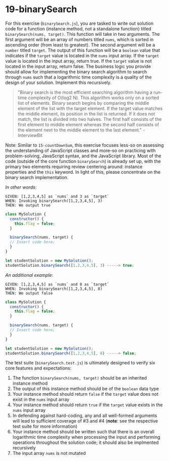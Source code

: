 # 19-binarySearch

For this exercise (`binarySearch.js`), you are tasked to write out solution code for a function (instance method, not a standalone function) titled `binarySearch(nums, target)`. This function will take in two arguments. The first argument will be an array of numbers titled `nums`, which is sorted in ascending order (from least to greatest). The second argument will be a `number` titled `target`. The output of this function will be a `boolean` value that indicates if the `target` value is located in the `nums` input array. If the `target` value is located in the input array, return true. If the `target` value is not located in the input array, return false. The business logic you provide should allow for implementing the binary search algorithm to search through `nums` such that a logarithmic time complexity is a quality of the design of your solution. Implement this recursively.

> "Binary search is the most efficient searching algorithm having a run-time complexity of O(log2 N). This algorithm works only on a sorted list of elements. Binary search begins by comparing the middle element of the list with the target element. If the target value matches the middle element, its position in the list is returned. If it does not match, the list is divided into two halves. The first half consists of the first element to middle element whereas the second half consists of the element next to the middle element to the last element." - InterviewBit 

Note: Similar to `15-countDownSum`, this exercise focuses less-so on assessing the understanding of JavaScript classes and more-so on practicing with problem-solving, JavaScript syntax, and the JavaScript library. Most of the code (outside of the core function `binarySearch`) is already set up, with the primary two elements requiring review centering around: instance properties and the `this` keyword. In light of this, please concentrate on the binary search implementation. 

_In other words_:

```
GIVEN: [1,2,3,4,5] as `nums` and 3 as `target`
WHEN: Invoking binarySearch([1,2,3,4,5], 3)
THEN: We output true
```

```js
class MySolution {
  constructor() {
    this.flag = false;
  }

  binarySearch(nums, target) {
  // Insert code here;
  }
}

let studentSolution = new MySolution();
studentSolution.binarySearch([1,2,3,4,5], 3) -----> true;
```

_An additional example_:

```
GIVEN: [1,2,3,4,5] as `nums` and 8 as `target`
WHEN: Invoking binarySearch([1,2,3,4,5], 8)
THEN: We output false
```

```js
class MySolution {
  constructor() {
    this.flag = false;
  }

  binarySearch(nums, target) {
  // Insert code here;
  }
}

let studentSolution = new MySolution();
studentSolution.binarySearch([1,2,3,4,5], 8) -----> false;
```

The test suite (`binarySearch.test.js`) is ultimately designed to verify six core features and expectations:

1) The function `binarySearch(nums, target)` should be an inherited instance method
2) The output of this instance method should be of the `boolean` data type 
3) Your instance method should return `false` if the `target` value does not exist in the `nums` input array
4) Your instance method should return `true` if the `target` value exists in the `nums` input array
5) In defending against hard-coding, any and all well-formed arguments will lead to sufficient coverage of #3 and #4 (**note**: see the respective test suite for more information)
6) Your instance method should be written such that there is an overall logarithmic time complexity when processing the input and performing operations throughout the solution code; it should also be implmented recursively
7) The input array `nums` is not mutated